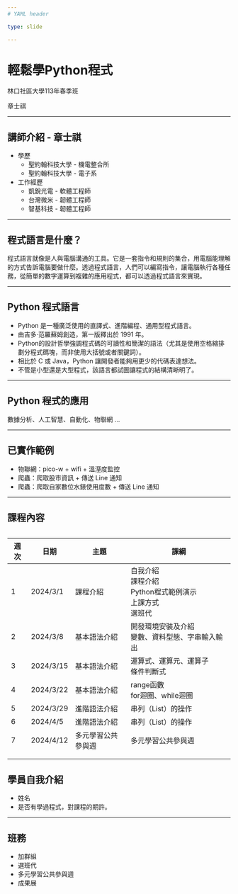 ```yaml
---
# YAML header

type: slide

---
```


# 輕鬆學Python程式

林口社區大學113年春季班

章士祺

---

## 講師介紹 - 章士祺

- 學歷
  - 聖約翰科技大學 - 機電整合所
  - 聖約翰科技大學 - 電子系
- 工作經歷
  - 凱銳光電 - 軟體工程師
  - 台灣微米 - 韌體工程師
  - 智基科技 - 韌體工程師

---

## 程式語言是什麼？

程式語言就像是人與電腦溝通的工具。它是一套指令和規則的集合，用電腦能理解的方式告訴電腦要做什麼。透過程式語言，人們可以編寫指令，讓電腦執行各種任務，從簡單的數字運算到複雜的應用程式，都可以透過程式語言來實現。

---

## Python 程式語言

- Python 是一種廣泛使用的直譯式、進階編程、通用型程式語言。
- 由吉多·范羅蘇姆創造，第一版釋出於 1991 年。
- Python的設計哲學強調程式碼的可讀性和簡潔的語法（尤其是使用空格縮排劃分程式碼塊，而非使用大括號或者關鍵詞）。
- 相比於 C 或 Java，Python 讓開發者能夠用更少的代碼表達想法。
- 不管是小型還是大型程式，該語言都試圖讓程式的結構清晰明了。

---

## Python 程式的應用

數據分析、人工智慧、自動化、物聯網 …

---

## 已實作範例

- 物聯網：pico-w + wifi + 溫溼度監控
- 爬蟲：爬取股市資訊 + 傳送 Line 通知
- 爬蟲：爬取自家數位水錶使用度數 + 傳送 Line 通知

---

## 課程內容

<div style="overflow-y: scroll; max-height: 500px;">
  <style>
  table {
      font-size: 16px; /* 設定表格文字大小為 14 像素 */
  }
  </style>

| 週次 | 日期        | 主題        | 課綱                                              |
|----|-----------|-----------|-------------------------------------------------|
| 1  | 2024/3/1  | 課程介紹      | 自我介紹</br>課程介紹</br>Python程式範例演示</br>上課方式</br>選班代 |
| 2  | 2024/3/8  | 基本語法介紹    | 開發環境安裝及介紹</br>變數、資料型態、字串輸入輸出                    |
| 3  | 2024/3/15 | 基本語法介紹    | 運算式、運算元、運算子</br>條件判斷式                           |
| 4  | 2024/3/22 | 基本語法介紹    | range函數</br>for迴圈、while迴圈                       |
| 5  | 2024/3/29 | 進階語法介紹    | 串列（List）的操作                                     |
| 6  | 2024/4/5  | 進階語法介紹    | 串列（List）的操作                                     |
| 7  | 2024/4/12 | 多元學習公共參與週 | 多元學習公共參與週                                       |
| 8  | 2024/4/19 | 進階語法介紹    | 元組（Tuple）、字典（Dict）操作                            |
| 9  | 2024/4/26 | 進階語法介紹    | 內建常用函式、字串操作                                     |
| 10 | 2024/5/3  | 進階語法介紹    | 亂數套件、時間套件                                       |
| 11 | 2024/5/10 | 進階語法介紹    | 檔案處理、例外處理                                       |
| 12 | 2024/5/17 | 資料處理      | CSV檔的讀取寫入、JSON格式的操作                             |
| 13 | 2024/5/24 | 資料處理      | XML檔案格式介紹                                       |
| 14 | 2024/5/31 | 網頁資料擷取    | 台銀牌告匯率擷取                                        |
| 15 | 2024/6/7  | 小專題       | 設計及實作一生活應用的小程式                                  |
| 16 | 2024/6/14 | 小專題       | 設計及實作一生活應用的小程式                                  |
| 17 | 2024/6/21 | 成果展       | 成果展                                             |
| 18 | 2024/6/28 | 分享        | 分享自己做的小程式                                       |

</div>

---

## 學員自我介紹

- 姓名
- 是否有學過程式，對課程的期許。

---

## 班務

- 加群組
- 選班代
- 多元學習公共參與週
- 成果展

